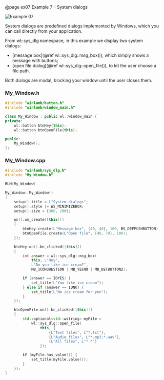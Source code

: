 @page ex07 Example 7 – System dialogs

![Example 07](ex07.gif)

System dialogs are predefined dialogs implemented by Windows, which you can call directly from your application.

From wl::sys_dlg namespace, in this example we display two system dialogs:

- [message box](@ref wl::sys_dlg::msg_box()), which simply shows a message with buttons;
- [open file dialog](@ref wl::sys_dlg::open_file()), to let the user choose a file path.

Both dialogs are modal, blocking your window until the user closes them.

### My_Window.h

````cpp
#include "winlamb/button.h"
#include "winlamb/window_main.h"

class My_Window : public wl::window_main {
private:
	wl::button btnHey{this};
	wl::button btnOpenFile{this};

public:
	My_Window();
};
````

### My_Window.cpp

````cpp
#include "winlamb/sys_dlg.h"
#include "My_Window.h"

RUN(My_Window)

My_Window::My_Window()
{
	setup().title = L"System dialogs";
	setup().style |= WS_MINIMIZEBOX;
	setup().size = {300, 200};

	on().wm_create([this]()
	{
		btnHey.create(L"Message box", {40, 40}, 100, BS_DEFPUSHBUTTON);
		btnOpenFile.create(L"Open file", {40, 70}, 100);
	});

	btnHey.on().bn_clicked([this]()
	{
		int answer = wl::sys_dlg::msg_box(
			this, L"Hey",
			L"Do you like ice cream?",
			MB_ICONQUESTION | MB_YESNO | MB_DEFBUTTON2);

		if (answer == IDYES) {
			set_title(L"You like ice cream");
		} else if (answer == IDNO) {
			set_title(L"No ice cream for you");
		}
	});

	btnOpenFile.on().bn_clicked([this]()
	{
		std::optional<std::wstring> myFile =
			wl::sys_dlg::open_file(
				this, {
					{L"Text files", L"*.txt"},
					{L"Audio files", L"*.mp3;*.wav"},
					{L"All files", L"*.*"}
				});

		if (myFile.has_value()) {
			set_title(myFile.value());
		}
	});
}
````